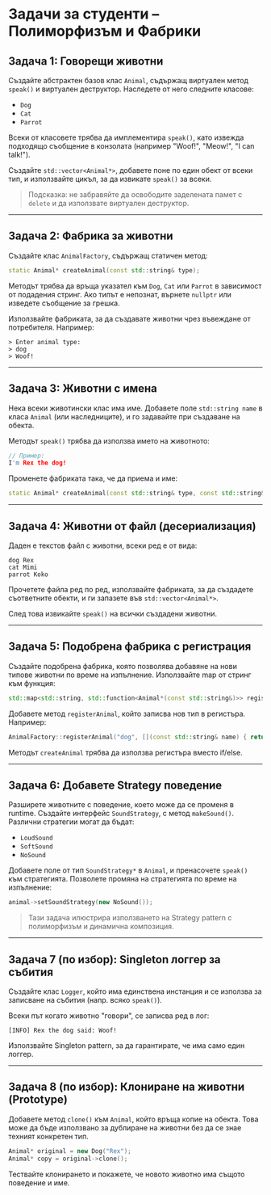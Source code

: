# Задачи за студенти – Полиморфизъм и Фабрики

## Задача 1: Говорещи животни

Създайте абстрактен базов клас `Animal`, съдържащ виртуален метод `speak()` и виртуален деструктор. Наследете от него следните класове:

- `Dog`
- `Cat`
- `Parrot`

Всеки от класовете трябва да имплементира `speak()`, като извежда подходящо съобщение в конзолата (например "Woof!", "Meow!", "I can talk!").

Създайте `std::vector<Animal*>`, добавете поне по един обект от всеки тип, и използвайте цикъл, за да извикате `speak()` за всеки.

> Подсказка: не забравяйте да освободите заделената памет с `delete` и да използвате виртуален деструктор.

---

## Задача 2: Фабрика за животни

Създайте клас `AnimalFactory`, съдържащ статичен метод:

```cpp
static Animal* createAnimal(const std::string& type);
```

Методът трябва да връща указател към `Dog`, `Cat` или `Parrot` в зависимост от подадения стринг. Ако типът е непознат, върнете `nullptr` или изведете съобщение за грешка.

Използвайте фабриката, за да създавате животни чрез въвеждане от потребителя. Например:

```
> Enter animal type:
> dog
> Woof!
```

---

## Задача 3: Животни с имена

Нека всеки животински клас има име. Добавете поле `std::string name` в класа `Animal` (или наследниците), и го задавайте при създаване на обекта.

Методът `speak()` трябва да използва името на животното:

```cpp
// Пример:
I'm Rex the dog!
```

Променете фабриката така, че да приема и име:

```cpp
static Animal* createAnimal(const std::string& type, const std::string& name);
```

---

## Задача 4: Животни от файл (десериализация)

Даден е текстов файл с животни, всеки ред е от вида:

```
dog Rex
cat Mimi
parrot Koko
```

Прочетете файла ред по ред, използвайте фабриката, за да създадете съответните обекти, и ги запазете във `std::vector<Animal*>`.

След това извикайте `speak()` на всички създадени животни.

---

## Задача 5: Подобрена фабрика с регистрация

Създайте подобрена фабрика, която позволява добавяне на нови типове животни по време на изпълнение. Използвайте map от стринг към функция:

```cpp
std::map<std::string, std::function<Animal*(const std::string&)>> registry;
```

Добавете метод `registerAnimal`, който записва нов тип в регистъра. Например:

```cpp
AnimalFactory::registerAnimal("dog", [](const std::string& name) { return new Dog(name); });
```

Методът `createAnimal` трябва да използва регистъра вместо if/else.

---

## Задача 6: Добавете Strategy поведение

Разширете животните с поведение, което може да се променя в runtime. Създайте интерфейс `SoundStrategy`, с метод `makeSound()`. Различни стратегии могат да бъдат:

- `LoudSound`
- `SoftSound`
- `NoSound`

Добавете поле от тип `SoundStrategy*` в `Animal`, и пренасочете `speak()` към стратегията. Позволете промяна на стратегията по време на изпълнение:

```cpp
animal->setSoundStrategy(new NoSound());
```

> Тази задача илюстрира използването на Strategy pattern с полиморфизъм и динамична композиция.

---

## Задача 7 (по избор): Singleton логгер за събития

Създайте клас `Logger`, който има единствена инстанция и се използва за записване на събития (напр. всяко `speak()`).

Всеки път когато животно "говори", се записва ред в лог:

```
[INFO] Rex the dog said: Woof!
```

Използвайте Singleton pattern, за да гарантирате, че има само един логгер.

---

## Задача 8 (по избор): Клониране на животни (Prototype)

Добавете метод `clone()` към `Animal`, който връща копие на обекта. Това може да бъде използвано за дублиране на животни без да се знае техният конкретен тип.

```cpp
Animal* original = new Dog("Rex");
Animal* copy = original->clone();
```

Тествайте клонирането и покажете, че новото животно има същото поведение и име.
